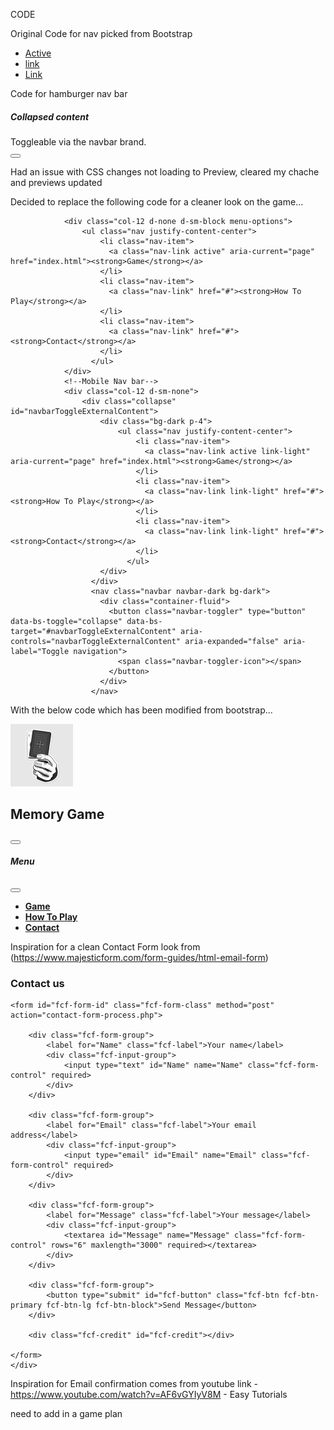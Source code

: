 CODE

Original Code for nav picked from Bootstrap
 <ul class="nav justify-content-end">
                        <li class="nav-item">
                          <a class="nav-link active" aria-current="page" href="#">Active</a>
                        </li>
                        <li class="nav-item">
                          <a class="nav-link" href="#">link</a>
                        </li>
                        <li class="nav-item">
                          <a class="nav-link" href="#">Link</a>
                        </li>
                      </ul>

Code for hamburger nav bar 
<div class="pos-f-t">
  <div class="collapse" id="navbarToggleExternalContent">
    <div class="bg-dark p-4">
      <h5 class="text-white h4">Collapsed content</h5>
      <span class="text-muted">Toggleable via the navbar brand.</span>
    </div>
  </div>
  <nav class="navbar navbar-dark bg-dark">
    <button class="navbar-toggler" type="button" data-toggle="collapse" data-target="#navbarToggleExternalContent" aria-controls="navbarToggleExternalContent" aria-expanded="false" aria-label="Toggle navigation">
      <span class="navbar-toggler-icon"></span>
    </button>
  </nav>
</div>

Had an issue with CSS changes not loading to Preview, cleared my chache and previews updated

Decided to replace the following code for a cleaner look on the game...
<!--Below Nav will be visible on screens large than sm-->
                <div class="col-12 d-none d-sm-block menu-options">
                    <ul class="nav justify-content-center">
                        <li class="nav-item">
                          <a class="nav-link active" aria-current="page" href="index.html"><strong>Game</strong></a>
                        </li>
                        <li class="nav-item">
                          <a class="nav-link" href="#"><strong>How To Play</strong></a>
                        </li>
                        <li class="nav-item">
                          <a class="nav-link" href="#"><strong>Contact</strong></a>
                        </li>
                      </ul>
                </div>
                <!--Mobile Nav bar-->
                <div class="col-12 d-sm-none">
                    <div class="collapse" id="navbarToggleExternalContent">
                        <div class="bg-dark p-4">
                            <ul class="nav justify-content-center">
                                <li class="nav-item">
                                  <a class="nav-link active link-light" aria-current="page" href="index.html"><strong>Game</strong></a>
                                </li>
                                <li class="nav-item">
                                  <a class="nav-link link-light" href="#"><strong>How To Play</strong></a>
                                </li>
                                <li class="nav-item">
                                  <a class="nav-link link-light" href="#"><strong>Contact</strong></a>
                                </li>
                              </ul>
                        </div>
                      </div>
                      <nav class="navbar navbar-dark bg-dark">
                        <div class="container-fluid">
                          <button class="navbar-toggler" type="button" data-bs-toggle="collapse" data-bs-target="#navbarToggleExternalContent" aria-controls="navbarToggleExternalContent" aria-expanded="false" aria-label="Toggle navigation">
                            <span class="navbar-toggler-icon"></span>
                          </button>
                        </div>
                      </nav>
With the below code which has been modified from bootstrap...
<nav class="navbar bg-body-tertiary fixed-top">
          <div class="container-fluid">
            <a href="index.html"><img src="/assets/images/logoimage.jpg" alt="memory_game" class="logo"></a>
            <h2>Memory Game</h2>
            <button class="navbar-toggler" type="button" data-bs-toggle="offcanvas" data-bs-target="#offcanvasNavbar" aria-controls="offcanvasNavbar">
              <span class="navbar-toggler-icon"></span>
            </button>
            <div class="offcanvas offcanvas-end" tabindex="-1" id="offcanvasNavbar" aria-labelledby="offcanvasNavbarLabel">
              <div class="offcanvas-header">
                <h5 class="offcanvas-title" id="offcanvasNavbarLabel">Menu</h5>
                  <button type="button" class="btn-close" data-bs-dismiss="offcanvas" aria-label="Close"></button>
              </div>
              <div class="offcanvas-body">
                <ul class="navbar-nav justify-content-end flex-grow-1 pe-3">
                  <li class="nav-item">
                    <a class="nav-link active" aria-current="page" href="#"><strong>Game</strong></a>
                  </li>
                  <li class="nav-item">
                    <a class="nav-link" href="#"><strong>How To Play</strong></a>
                  </li>
                  <li>
                    <a class="nav-link" href="#"><strong>Contact</strong></a>
                  </li>
                </ul>
              </div>
            </div>
          </div>
        </nav>


Inspiration for a clean Contact Form look from (https://www.majesticform.com/form-guides/html-email-form)

<div id="fcf-form">
    <h3 class="fcf-h3">Contact us</h3>

    <form id="fcf-form-id" class="fcf-form-class" method="post" action="contact-form-process.php">
        
        <div class="fcf-form-group">
            <label for="Name" class="fcf-label">Your name</label>
            <div class="fcf-input-group">
                <input type="text" id="Name" name="Name" class="fcf-form-control" required>
            </div>
        </div>

        <div class="fcf-form-group">
            <label for="Email" class="fcf-label">Your email address</label>
            <div class="fcf-input-group">
                <input type="email" id="Email" name="Email" class="fcf-form-control" required>
            </div>
        </div>

        <div class="fcf-form-group">
            <label for="Message" class="fcf-label">Your message</label>
            <div class="fcf-input-group">
                <textarea id="Message" name="Message" class="fcf-form-control" rows="6" maxlength="3000" required></textarea>
            </div>
        </div>

        <div class="fcf-form-group">
            <button type="submit" id="fcf-button" class="fcf-btn fcf-btn-primary fcf-btn-lg fcf-btn-block">Send Message</button>
        </div>

        <div class="fcf-credit" id="fcf-credit"></div>

    </form>
    </div>

Inspiration for Email confirmation comes from youtube link - https://www.youtube.com/watch?v=AF6vGYIyV8M - Easy Tutorials

need to add in a game plan